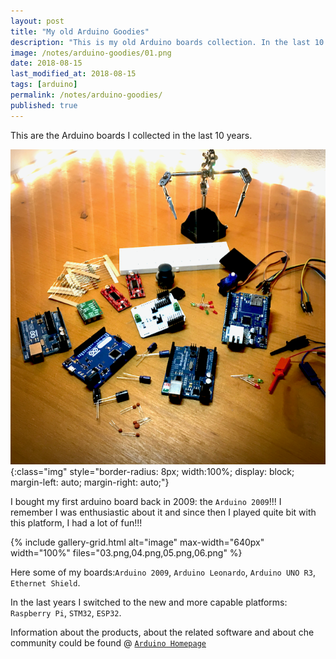 ```yaml
---
layout: post
title: "My old Arduino Goodies"
description: "This is my old Arduino boards collection. In the last 10 years I had a lot of fun playing with this platform!!!"
image: /notes/arduino-goodies/01.png
date: 2018-08-15
last_modified_at: 2018-08-15
tags: [arduino]
permalink: /notes/arduino-goodies/
published: true
---
```


This are the Arduino boards I collected in the last 10 years.

![image](02.png){:class="img" style="border-radius: 8px; width:100%; display: block; margin-left: auto; margin-right: auto;"}

I bought my first arduino board back in 2009: the `Arduino 2009`!!! I remember I was enthusiastic about it and since then I played quite bit with this platform, I had a lot of fun!!!

{% include gallery-grid.html alt="image" max-width="640px" width="100%" files="03.png,04.png,05.png,06.png" %}

Here some of my boards:`Arduino 2009`, `Arduino Leonardo`, `Arduino UNO R3`, `Ethernet Shield`.

In the last years I switched to the new and more capable platforms: `Raspberry Pi`, `STM32`, `ESP32`.

Information about the products, about the related software and about che community could be found @ [`Arduino Homepage`][arduino-homepage]


[arduino-homepage]: https://www.arduino.cc